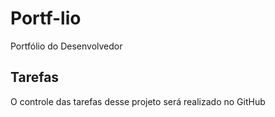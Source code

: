 # Portf-lio
Portfólio do Desenvolvedor 

## Tarefas

O controle das tarefas desse projeto será realizado no GitHub
